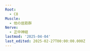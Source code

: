 ```yaml
---
Root:
  - C8
Muscle:
  - 他の屈筋群
Nerve:
  - 正中神経
lastmod: '2025-04-04'
last_edited: 2025-02-27T00:00:00.000Z
---
```



